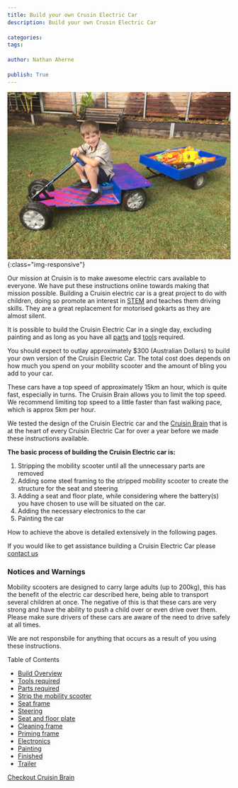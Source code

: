 ```yaml
---
title: Build your own Crusin Electric Car
description: Build your own Crusin Electric Car

categories:
tags:

author: Nathan Aherne

publish: True
---
```

![Banner image](banner.jpg){:class="img-responsive"}

Our mission at Cruisin is to make awesome electric cars available to everyone. We have put these instructions online towards making that mission possible. Building a Cruisin electric car is a great project to do with children, doing so promote an interest in [STEM](https://en.wikipedia.org/wiki/Science,_technology,_engineering,_and_mathematics) and teaches them driving skills. They are a great replacement for motorised gokarts as they are almost silent.

It is possible to build the Cruisin Electric Car in a single day, excluding painting and as long as you have all [parts](/docs/diy/parts-required/index.html) and [tools](/crusin/diy/tools-required/index.html) required.

You should expect to outlay approximately $300 (Australian Dollars) to build your own version of the Cruisin Electric Car. The total cost does depends on how much you spend on your mobility scooter and the amount of bling you add to your car.

These cars have a top speed of approximately 15km an hour, which is quite fast, especially in turns. The Cruisin Brain allows you to limit the top speed. We recommend limiting top speed to a little faster than fast walking pace, which is approx 5km per hour.

We tested the design of the Cruisin Electric car and the [Cruisin Brain](/cruisin/cruisin-brain/index.html) that is at the heart of every Cruisin Electric Car for over a year before we made these instructions available.


**The basic process of building the Cruisin Electric car is:**

1. Stripping the mobility scooter until all the unnecessary parts are removed
2. Adding some steel framing to the stripped mobility scooter to create the structure for the seat and steering
3. Adding a seat and floor plate, while considering where the battery(s) you have chosen to use will be situated on the car.
4. Adding the necessary electronics to the car
5. Painting the car

How to achieve the above is detailed extensively in the following pages.

If you would like to get assistance building a Cruisin Electric Car please [contact us](/cruisin/contact/index.html)

### Notices and Warnings

Mobility scooters are designed to carry large adults (up to 200kg), this has the benefit of the electric car described here, being able to transport several children at once. The negative of this is that these cars are very strong and have the ability to push a child over or even drive over them. Please make sure drivers of these cars are aware of the need to drive safely at all times.

We are not responsbile for anything that occurs as a result of you using these instructions.

Table of Contents

- [Build Overview](/cruisin/diy/build-overview/index.html)
- [Tools required](/cruisin/diy/tools-required/index.html)
- [Parts required](/cruisin/diy/parts-required/index.html)
- [Strip the mobility scooter](/cruisin/diy/strip-mobility-scooter/index.html)
- [Seat frame](/cruisin/diy/seat-frame/index.html)
- [Steering](/cruisin/diy/steering/index.html)
- [Seat and floor plate](/cruisin/diy/seat-floor/index.html)
- [Cleaning frame](/cruisin/diy/cleanup-frame/index.html)
- [Priming frame](/cruisin/diy/priming-frame/index.html)
- [Electronics](/cruisin/diy/electronics/index.html)
- [Painting](/cruisin/diy/painting-the-car/index.html)
- [Finished](/cruisin/diy/finished/index.html)
- [Trailer](/cruisin/diy/trailer/index.html)

[Checkout Cruisin Brain](/cruisin/cruisin-brain/index.html)